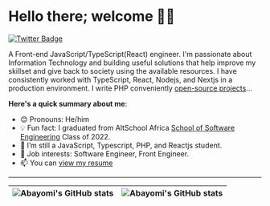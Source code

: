 # Hello there; welcome 👋🏾

[![Twitter Badge](https://img.shields.io/badge/-@still_yomi-1ca0f1?style=for-the-badge&logo=twitter&logoColor=white&link=https://twitter.com/steel_yomi)](https://twitter.com/still_yomi)

A Front-end JavaScript/TypeScript(React) engineer. I'm passionate about Information Technology and building useful solutions that help improve my skillset and give back to society using the available resources. I have consistently worked with TypeScript, React, Nodejs, and Nextjs in a production environment. I write PHP conveniently [open-source projects](https://github.com/steelyomi)...

**Here's a quick summary about me**:

- 😊 Pronouns: He/him
- 💡 Fun fact: I graduated from AltSchool Africa [School of Software Engineering](https://altschoolafrica.com/schools/engineering) Class of 2022.
- 🌱 I’m still a JavaScript, Typescript, PHP, and Reactjs student.
- 💼 Job interests: Software Engineer, Front Engineer.
- 📫 You can [view my resume](https://drive.google.com/file/d/1iYvbwlKFC34QTlAlhSKqD8_sSCuNtE9l/view?usp=drive_link) 

---

| <img align="center" src="https://github-readme-stats.vercel.app/api?username=steelyomi&show_icons=true&include_all_commits=true&hide_border=true" alt="Abayomi's GitHub stats" /> | <img align="center" src="https://github-readme-stats.vercel.app/api/top-langs/?username=steelyomi&langs_count=8&layout=compact&hide_border=true" alt="Abayomi's GitHub stats" /> |
| ------------- | ------------- |
